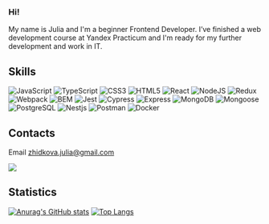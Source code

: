 ### Hi!
My name is Julia and I'm a beginner Frontend Developer. I’ve finished a web development course at Yandex Practicum and I'm ready for my further development and work in IT.
## Skills 
![JavaScript](https://img.shields.io/badge/javascript-%23323330.svg?style=flat-square&logo=javascript&logoColor=%23F7DF1E)
![TypeScript](https://img.shields.io/badge/typescript-%23007ACC.svg?style=flat-square&logo=typescript&logoColor=white)
![CSS3](https://img.shields.io/badge/css3-lightgrey?style=flat-square&logo=css3&logoColor=white)
![HTML5](https://img.shields.io/badge/html5-%23E34F26.svg?style=flat-square&logo=html5&logoColor=white)
![React](https://img.shields.io/badge/react-%2320232a.svg?style=flat-square&logo=react&logoColor=%2361DAFB)
![NodeJS](https://img.shields.io/badge/node.js-6DA55F?style=flat-square&logo=node.js&logoColor=white)
![Redux](https://img.shields.io/badge/redux-%23593d88.svg?style=flat-square&logo=redux&logoColor=white)
![Webpack](https://img.shields.io/badge/webpack-%238DD6F9.svg?style=flat-square&logo=webpack&logoColor=black)
![BEM](https://img.shields.io/badge/-BEM-%23282C34?style=flat-square&logo=bem)
![Jest](https://img.shields.io/badge/-Jest-%23E34F26.svg?style=flat-square&logo=jest)
![Cypress](https://img.shields.io/badge/-Cypress-lightgrey?style=flat-square&logo=Cypress)
![Express](https://img.shields.io/badge/-Express-lightblue?style=flat-square&logo=Express)
![MongoDB](https://img.shields.io/badge/-Mongodb-greenC?style=flat-square&logo=Mongodb)
![Mongoose](https://img.shields.io/badge/-Mongoose-%23593d88.svg?style=flat-square&logo=Mongoose)
![PostgreSQL](https://img.shields.io/badge/-PostgreSQL-white?style=flat-square&logo=PostgreSQL)
![Nestjs](https://img.shields.io/badge/-Nestjs-black?style=flat-square&logo=Nestjs)
![Postman](https://img.shields.io/badge/-Postman-lightblue?style=flat-square&logo=Postman)
![Docker](https://img.shields.io/badge/-Docker-%23593d88.svg?style=flat-square&logo=Docker)

## Contacts
Email <zhidkova.julia@gmail.com>

<a href="https://t.me/yuliya_aroq" target="_blank">
<img src="https://img.shields.io/badge/Telegram-2CA5E0?style=for-the-badge&logo=telegram&logoColor=white">
</a>

## Statistics
[![Anurag's GitHub stats](https://github-readme-stats.vercel.app/api?username=j-aroq&show_icons=true&theme=transparent&hide=issues)](https://github.com/Karkachevich/github-readme-stats)
[![Top Langs](https://github-readme-stats.vercel.app/api/top-langs/?username=j-aroq&layout=compact&show_icons=true&theme=transparent)](https://github.com/Karkachevich/github-readme-stats)
